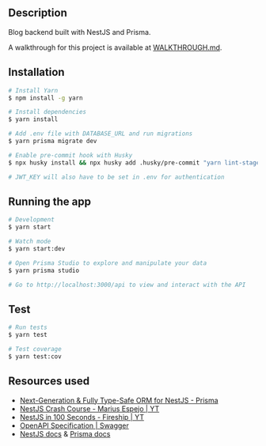 ## Description

Blog backend built with NestJS and Prisma.

A walkthrough for this project is available at [WALKTHROUGH.md](WALKTHROUGH.md).

## Installation

```bash
# Install Yarn
$ npm install -g yarn

# Install dependencies
$ yarn install

# Add .env file with DATABASE_URL and run migrations
$ yarn prisma migrate dev

# Enable pre-commit hook with Husky
$ npx husky install && npx husky add .husky/pre-commit "yarn lint-staged"

# JWT_KEY will also have to be set in .env for authentication
```

## Running the app

```bash
# Development
$ yarn start

# Watch mode
$ yarn start:dev

# Open Prisma Studio to explore and manipulate your data
$ yarn prisma studio

# Go to http://localhost:3000/api to view and interact with the API
```

## Test

```bash
# Run tests
$ yarn test

# Test coverage
$ yarn test:cov
```

## Resources used

- [Next-Generation & Fully Type-Safe ORM for NestJS - Prisma](https://www.prisma.io/nestjs)
- [NestJS Crash Course - Marius Espejo | YT](https://www.youtube.com/watch?v=2n3xS89TJMI)
- [NestJS in 100 Seconds - Fireship | YT](https://www.youtube.com/watch?v=0M8AYU_hPas)
- [OpenAPI Specification | Swagger](https://swagger.io/specification/)
- [NestJS docs](https://docs.nestjs.com) & [Prisma docs](https://www.prisma.io/docs)
